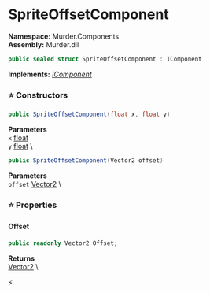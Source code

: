 # SpriteOffsetComponent

**Namespace:** Murder.Components \
**Assembly:** Murder.dll

```csharp
public sealed struct SpriteOffsetComponent : IComponent
```

**Implements:** _[IComponent](../../Bang/Components/IComponent.html)_

### ⭐ Constructors
```csharp
public SpriteOffsetComponent(float x, float y)
```

**Parameters** \
`x` [float](https://learn.microsoft.com/en-us/dotnet/api/System.Single?view=net-7.0) \
`y` [float](https://learn.microsoft.com/en-us/dotnet/api/System.Single?view=net-7.0) \

```csharp
public SpriteOffsetComponent(Vector2 offset)
```

**Parameters** \
`offset` [Vector2](https://learn.microsoft.com/en-us/dotnet/api/System.Numerics.Vector2?view=net-7.0) \

### ⭐ Properties
#### Offset
```csharp
public readonly Vector2 Offset;
```

**Returns** \
[Vector2](https://learn.microsoft.com/en-us/dotnet/api/System.Numerics.Vector2?view=net-7.0) \


⚡
